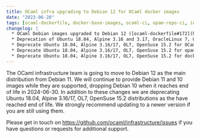 ```yaml
---
title: OCaml infra upgrading to Debian 12 for OCaml docker images
date: "2023-06-28"
tags: [ocaml-dockerfile, docker-base-images, ocaml-ci, opam-repo-ci, infra]
changelog: |
  * OCaml Debian images upgraded to Debian 12 ([ocaml-dockerfile#172](https://github.com/ocurrent/ocaml-dockerfile/pull/172/files), @MisterDA)
  * Deprecation of Ubuntu 18.04, Alpine 3.16 and 3.17, OracleLinux 7, OpenSUSE 15.2 images ([ocaml-dockerfile#176](https://github.com/ocurrent/ocaml-dockerfile/pull/176/files), @avsm)
  * Deprecate Ubuntu 18.04, Alpine 3.16/17, OL7, OpenSuse 15.2 for OCaml-CI ([ocaml-ci#832](https://github.com/ocurrent/ocaml-ci/pull/832), @tmcgilchrist)
  * Deprecate Ubuntu 18.04, Alpine 3.16/17, OL7, OpenSuse 15.2 for opam-repo-ci ([opam-repo-ci#226](https://github.com/ocurrent/opam-repo-ci/pull/226), @tmcgilchrist)
  * Deprecate Ubuntu 18.04, Alpine 3.16/17, OL7, OpenSuse 15.2 for docker-base-images ([docker-base-images#237](https://github.com/ocurrent/docker-base-images/pull/237), @tmcgilchrist)
---
```


The OCaml infrastructure team is going to move to Debian 12 as the main distribution from Debian 11. We will continue to provide Debian 11 and 10 images while they are supported, dropping Debian 10 when it reaches end of life in 2024-06-30. In addition to these changes we are deprecating Ubuntu 18.04, Alpine 3.16/17, OL7, OpenSuse 15.2 distributions as the have reached end of life. We strongly recommend updating to a newer version if you are still using them.

Please get in touch on https://github.com/ocaml/infrastructure/issues if you have questions or requests for additional support.
